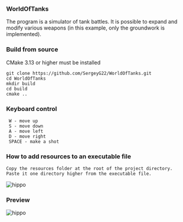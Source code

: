 ### WorldOfTanks

The program is a simulator of tank battles. It is possible to expand and modify various weapons (in this example, only the groundwork is implemented).


### Build from source
CMake 3.13 or higher must be installed
```
git clone https://github.com/SergeyG22/WorldOfTanks.git
cd WorldOfTanks
mkdir build
cd build
cmake ..
```

### Keyboard control

```
 W - move up
 S - move down
 A - move left
 D - move right
 SPACE - make a shot
```

### How to add resources to an executable file

```
Copy the resources folder at the root of the project directory.
Paste it one directory higher from the executable file.
```
![hippo](https://github.com/SergeyG22/WorldOfTanks/blob/master/resource/docs/images/folder.jpg)

### Preview

![hippo](https://github.com/SergeyG22/WorldOfTanks/blob/master/resource/docs/images/animation.gif)

